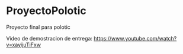# ProyectoPolotic
Proyecto final para polotic

Video de demostracion de entrega:
https://www.youtube.com/watch?v=xayijuTiFxw
